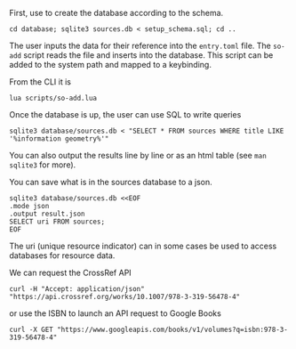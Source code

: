 First, use to create the database according to the schema.
```{bash}
cd database; sqlite3 sources.db < setup_schema.sql; cd ..
```

The user inputs the data for their reference into the `entry.toml` file.
The `so-add` script reads the file and inserts into the database.
This script can be added to the system path and mapped to a keybinding.

From the CLI it is
```{bash}
lua scripts/so-add.lua
```

Once the database is up, the user can use SQL to write queries
```{bash}
sqlite3 database/sources.db < "SELECT * FROM sources WHERE title LIKE '%information geometry%'"
```

You can also output the results line by line or as an html table (see `man sqlite3` for more).

You can save what is in the sources database to a json.
```{bash}
sqlite3 database/sources.db <<EOF
.mode json
.output result.json
SELECT uri FROM sources;
EOF
```

The uri (unique resource indicator) can in some cases be used to access databases for resource data.

We can request the CrossRef API
```{bash}
curl -H "Accept: application/json" "https://api.crossref.org/works/10.1007/978-3-319-56478-4"
```

or use the ISBN to launch an API request to Google Books
```{bash}
curl -X GET "https://www.googleapis.com/books/v1/volumes?q=isbn:978-3-319-56478-4"
```
